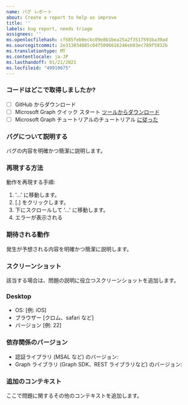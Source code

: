 ```yaml
---
name: バグ レポート
about: Create a report to help us improve
title: ''
labels: bug report, needs triage
assignees: ''
ms.openlocfilehash: cf685feb0ecbc09e8b1bea25a2f3517591ba39ad
ms.sourcegitcommit: 2e313034885c04f5006616246eb03ec789f5932b
ms.translationtype: MT
ms.contentlocale: ja-JP
ms.lasthandoff: 01/21/2021
ms.locfileid: "49919675"
---
```

### <a name="where-did-you-get-the-code"></a>コードはどこで取得しましたか?

- [ ] GitHub からダウンロード
- [ ] Microsoft Graph クイック スタート [ツールからダウンロード](https://developer.microsoft.com/graph/quick-start)
- [ ] Microsoft Graph チュートリアルのチュートリアル [に従った](https://docs.microsoft.com/graph/tutorials)

### <a name="describe-the-bug"></a>バグについて説明する

バグの内容を明確かつ簡潔に説明します。

### <a name="to-reproduce"></a>再現する方法

動作を再現する手順:

1. '...' に移動します。
1. [.] をクリックします。
1. 下にスクロールして '...' に移動します。
1. エラーが表示される

### <a name="expected-behavior"></a>期待される動作

発生が予想される内容を明確かつ簡潔に説明します。

### <a name="screenshots"></a>スクリーンショット

該当する場合は、問題の説明に役立つスクリーンショットを追加します。

### <a name="desktop"></a>Desktop

- OS: [例: iOS]
- ブラウザー [クロム、safari など]
- バージョン [例: 22]

### <a name="dependency-versions"></a>依存関係のバージョン

- 認証ライブラリ (MSAL など) のバージョン:
- Graph ライブラリ (Graph SDK、REST ライブラリなど) のバージョン:

### <a name="additional-context"></a>追加のコンテキスト

ここで問題に関するその他のコンテキストを追加します。
